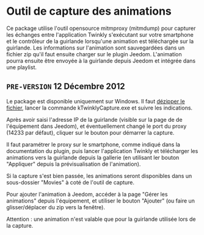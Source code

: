 # Outil de capture des animations

Ce package utilise l'outil opensource mitmproxy (mitmdump) pour capturer les échanges entre l'application Twinkly s'exécutant sur votre smartphone et le contrôleur de la guirlande lorsqu'une animation est téléchargée sur la guirlande. Les informations sur l'animation sont sauvegardées dans un fichier zip qu'il faut ensuite charger sur le plugin Jeedom. L'animation pourra ensuite être envoyée à la guirlande depuis Jeedom et intégrée dans une playlist.

## ``PRE-VERSION`` 12 Décembre 2012

Le package est disponible uniquement sur Windows. Il faut [dézipper le fichier](../ProxyTool/kTwinklyCapture_20221212-1.zip), lancer la commande kTwinklyCapture.exe et suivre les indications.

Après avoir saisi l'adresse IP de la guirlande (visible sur la page de de l'équipement dans Jeedom), et éventuellement changé le port du proxy (14233 par défaut), cliquer sur le bouton pour démarrer la capture.

Il faut paramétrer le proxy sur le smartphone, comme indiqué dans la documentation du plugin, puis lancer l'application Twinkly et télécharger les animations vers la guirlande depuis la gallerie (en utilisant ler bouton "Appliquer" depuis la prévisualisation de l'animation).

Si la capture s'est bien passée, les animations seront disponibles dans un sous-dossier "Movies" à coté de l'outil de capture.

Pour ajouter l'animation à Jeedom, accéder à la page "Gérer les animations" depuis l'équipement, et utiliser le bouton "Ajouter" (ou faire un glisser/déplacer du zip vers la fenêtre).

Attention : une animation n'est valable que pour la guirlande utilisée lors de la capture.
